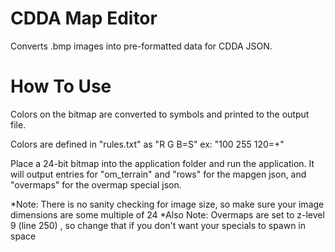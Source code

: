 # CDDA Map Editor

Converts .bmp images into pre-formatted data for CDDA JSON.

# How To Use
Colors on the bitmap are converted to symbols and printed to the output file.

Colors are defined in "rules.txt" as "R G B=S" ex: "100 255 120=+"

Place a 24-bit bitmap into the application folder and run the application.
It will output entries for "om_terrain" and "rows" for the mapgen json, and "overmaps" for the overmap special json.

*Note: There is no sanity checking for image size, so make sure your image dimensions are some multiple of 24
*Also Note: Overmaps are set to z-level 9 (line 250) , so change that if you don't want your specials to spawn in space
